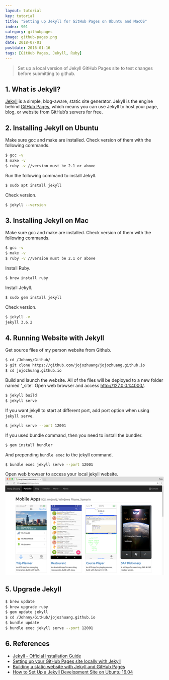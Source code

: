 ```yaml
---
layout: tutorial
key: tutorial
title: "Setting up Jekyll for GitHub Pages on Ubuntu and MacOS"
index: 901
category: githubpages
image: github-pages.png
date: 2018-07-01
postdate: 2016-01-16
tags: [GitHub Pages, Jekyll, Ruby]
---
```


> Set up a local version of Jekyll GitHub Pages site to test changes before submitting to github.

## 1. What is Jekyll?
[Jekyll](https://jekyllrb.com) is a simple, blog-aware, static site generator. Jekyll is the engine behind [GitHub Pages](https://pages.github.com/), which means you can use Jekyll to host your page, blog, or website from GitHub’s servers for free.

## 2. Installing Jekyll on Ubuntu
Make sure gcc and make are installed. Check version of them with the following commands.
```sh
$ gcc -v
$ make -v
$ ruby -v //version must be 2.1 or above
```
Run the following command to install Jekyll.
```sh
$ sudo apt install jekyll
```
Check version.
```sh
$ jekyll --version
```

## 3. Installing Jekyll on Mac
Make sure gcc and make are installed. Check version of them with the following commands.
```sh
$ gcc -v
$ make -v
$ ruby -v //version must be 2.1 or above
```
Install Ruby.
```sh
$ brew install ruby
```

Install Jekyll.
```sh
$ sudo gem install jekyll
```
Check version.
```sh
$ jekyll -v
jekyll 3.6.2
```

## 4. Running Website with Jekyll
Get source files of my person website from Github.
```sh
$ cd /Johnny/Github/
$ git clone https://github.com/jojozhuang/jojozhuang.github.io
$ cd jojozhuang.github.io
```

Build and launch the website. All of the files will be deployed to a new folder named '\_site'. Open web browser and access  http://127.0.0.1:4000/.
```sh
$ jekyll build
$ jekyll serve
```
If you want jekyll to start at different port, add port option when using `jekyll serve`.
```sh
$ jekyll serve --port 12001
```

If you used bundle command, then you need to install the bundler.
```sh
$ gem install bundler
```
And prepending `bundle exec` to the jekyll command.
```sh
$ bundle exec jekyll serve --port 12001
```
Open web browser to access your local jekyll website.
![image](/public/tutorials/901/local.png)  

## 5. Upgrade Jekyll
```sh
$ brew update
$ brew upgrade ruby
$ gem update jekyll
$ cd /Johnny/GitHub/jojozhuang.github.io
$ bundle update
$ bundle exec jekyll serve --port 12001
```

## 6. References
* [Jekyll - Official Installation Guide](https://jekyllrb.com/docs/installation/)
* [Setting up your GitHub Pages site locally with Jekyll
](https://help.github.com/articles/setting-up-your-github-pages-site-locally-with-jekyll/)
* [Building a static website with Jekyll and GitHub Pages](https://programminghistorian.org/lessons/building-static-sites-with-jekyll-github-pages)
* [How to Set Up a Jekyll Development Site on Ubuntu 16.04](https://www.digitalocean.com/community/tutorials/how-to-set-up-a-jekyll-development-site-on-ubuntu-16-04)
